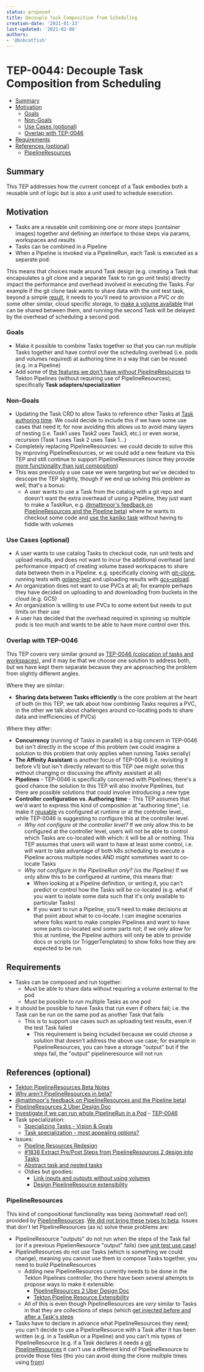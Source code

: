 ```yaml
---
status: proposed
title: Decouple Task Composition from Scheduling
creation-date: '2021-01-22'
last-updated: '2021-02-08'
authors:
- '@bobcatfish'
---
```


# TEP-0044: Decouple Task Composition from Scheduling

<!-- toc -->
- [Summary](#summary)
- [Motivation](#motivation)
  - [Goals](#goals)
  - [Non-Goals](#non-goals)
  - [Use Cases (optional)](#use-cases-optional)
  - [Overlap with TEP-0046](#overlap-with-tep-0046)
- [Requirements](#requirements)
- [References (optional)](#references-optional)
  - [PipelineResources](#pipelineresources)

## Summary

This TEP addresses how the current concept of a Task embodies both a reusable unit of logic but is also a unit used to
schedule execution.

## Motivation

* Tasks are a reusable unit combining one or more steps (container images) together and defining an interface to those
  steps via params, workspaces and results
* Tasks can be combined in a Pipeline
* When a Pipeline is invoked via a PipelineRun, each Task is executed as a separate pod.

This means that choices made around Task design (e.g. creating a Task that encapsulates a git clone and a separate Task
to run go unit tests) directly impact the performance and overhead involved in executing the Tasks. For example
if the git clone task wants to share data with the unit test task, beyond a simple
[result](https://github.com/tektoncd/pipeline/blob/master/docs/pipelines.md#using-results), it needs to 
you'll need to provision a PVC or do some other similar, cloud specific storage,
to [make a volume available](https://github.com/tektoncd/pipeline/blob/master/docs/workspaces.md#specifying-volumesources-in-workspaces)
that can be shared between them, and running the second Task will be delayed by the overhead of scheduling a second pod.

### Goals

- Make it possible to combine Tasks together so that you can run multiple
  Tasks together and have control over the scheduling overhead (i.e. pods and volumes required) at authoring time
  in a way that can be reused (e.g. in a Pipeline)
- Add some of [the features we don't have without PipelineResources](https://docs.google.com/document/d/1KpVyWi-etX00J3hIz_9HlbaNNEyuzP6S986Wjhl3ZnA/edit#)
  to Tekton Pipelines (without requiring use of PipelineResources), specifically **Task adapters/specialization**

### Non-Goals

- Updating the Task CRD to allow Tasks to reference other Tasks
  at [Task authoring time](https://github.com/tektoncd/community/blob/master/design-principles.md#reusability).
  We could decide to include this if we have some use cases that need it; for now avoiding
  this allows us to avoid many layers of nesting (i.e. Task1 uses Task2 uses Task3, etc.)
  or even worse, recursion (Task 1 uses Task 2 uses Task 1...)
- Completely replacing PipelineResources: we could decide to solve this by improving PipelineResources,
  or we could add a new feature via this TEP and still continue to support PipelineResources
  (since they provide [more functionality than just composition](https://docs.google.com/document/d/1KpVyWi-etX00J3hIz_9HlbaNNEyuzP6S986Wjhl3ZnA/edit#))
- This was previously a use case we were targeting but we've decided to descope the TEP slightly,
  though if we end up solving this problem as well, that's a bonus:
  * A user wants to use a Task from the catalog with a git repo and doesn't want the extra
    overhead of using a Pipeline, they just want to make a TaskRun,
    e.g. [@mattmoor's feedback on PipelineResources and the Pipeline beta](https://twitter.com/mattomata/status/1251378751515922432))
    where he wants to checkout some code and [use the kaniko task](https://github.com/tektoncd/catalog/tree/master/task/kaniko/0.1)
    without having to fiddle with volumes

### Use Cases (optional)

- A user wants to use catalog Tasks to checkout code, run unit tests and upload results,
  and does not want to incur the additional overhead (and performance impact) of creating
  volume based workspaces to share data between them in a Pipeline. e.g. specifically
  cloning with [git-clone](https://github.com/tektoncd/catalog/tree/master/task/git-clone/0.2),
  running tests with [golang-test](https://github.com/tektoncd/catalog/tree/master/task/golang-test/0.1)
  and uploading results with [gcs-upload](https://github.com/tektoncd/catalog/tree/master/task/gcs-upload/0.1).
- An organization does not want to use PVCs at all; for example perhaps they have decided
  on uploading to and downloading from buckets in the cloud (e.g. GCS)
- An organization is willing to use PVCs to some extent but needs to put limits on their use
- A user has decided that the overhead required in spinning up multiple pods is too much and wants to be able to have
  more control over this.

### Overlap with TEP-0046

This TEP covers very similar ground as
[TEP-0046 (colocation of tasks and workspaces)](https://github.com/tektoncd/community/pull/318), and it may be that we
choose one solution to address both, but we have kept them separate because they are approaching the problem from
slightly different angles.

Where they are similar:
* **Sharing data between Tasks efficiently** is the core problem at the heart of both (in this TEP, we talk about how
  combining Tasks requires a PVC, in the other we talk about challenges around co-locating pods to share data and
  inefficiencies of PVCs)

Where they differ:

* **Concurrency** (running of Tasks in parallel) is a big concern in TEP-0046 but isn't directly in the scope of this
  problem (we could imagine a solution to this problem that only applies when running Tasks serially)
* **The Affinity Assistant** is another focus of TEP-0046 (i.e. revisiting it before v1) but isn't directly relevant to
  this TEP (we might solve this without changing or discussing the affinity assistant at all)
* **Pipelines** - TEP-0046 is specifically concerned with Pipelines; there's a good chance the solution to this TEP
  will also involve Pipelines, but there are possible solutions that could involve introducing a new type
* **Controller configuration vs. Authoring time** - This TEP assumes that we'd want to express this kind of composition
  at "authoring time", i.e. make it [reusable](https://github.com/tektoncd/community/blob/main/design-principles.md#reusability)
  vs configured at runtime or at the controller level., while TEP-0046 is suggesting to configure this at the controller
  level.
  * _Why not configure at the controller level?_ If we only allow this to be configured at the controller level,
  users will not be able to control which Tasks are co-located with which: it will be all or nothing. This TEP assumes
  that users will want to have at least some control, i.e. will want to take advantage of both k8s scheduling to execute
  a Pipeline across multiple nodes AND might sometimes want to co-locate Tasks
  * _Why not configure in the PipelineRun only? (vs the Pipeline)_ If we only allow this to be configured at runtime,
  this means that:
    * When looking at a Pipeline definition, or writing it, you can't predict or control how the Tasks will be
    co-located (e.g. what if you want to isolate some data such that it's only available to particular Tasks)
    * If you want to run a Pipeline, you'll need to make decisions at that point about what to co-locate. I can imagine
    scenarios where folks want to make complex Pipelines and want to have some parts co-located and some parts not; if
    we only allow for this at runtime, the Pipeline authors will only be able to provide docs or scripts (or 
    TriggerTemplates) to show folks how they are expected to be run.

## Requirements

- Tasks can be composed and run together:
  - Must be able to share data without requiring a volume external to the pod
  - Must be possible to run multiple Tasks as one pod
- It should be possible to have Tasks that run even if others fail; i.e. the Task
  can be run on the same pod as another Task that fails
  - This is to support use cases such as uploading test results, even if the test
    Task failed
    - This requirement is being included because we could choose a solution that doesn't
      address the above use case; for example in PipelineResources, you can have a
      storage "output" but if the steps fail, the "output" pipelineresource will not run

## References (optional)

* [Tekton PipelineResources Beta Notes](https://docs.google.com/document/d/1Et10YdBXBe3o2x6lCfTindFnuBKOxuUGESLb__t11xk/edit)
* [Why aren't PipelineResources in beta?](https://github.com/tektoncd/pipeline/blob/master/docs/resources.md#why-arent-pipelineresources-in-beta)
* [@mattmoor's feedback on PipelineResources and the Pipeline beta](https://twitter.com/mattomata/status/1251378751515922432))
* [PipelineResources 2 Uber Design Doc](https://docs.google.com/document/d/1euQ_gDTe_dQcVeX4oypODGIQCAkUaMYQH5h7SaeFs44/edit)
* [Investigate if we can run whole PipelineRun in a Pod](https://github.com/tektoncd/pipeline/issues/3638) - [TEP-0046](https://github.com/tektoncd/community/pull/318)
* Task specialization:
    * [Specializing Tasks - Vision & Goals](https://docs.google.com/document/d/1G2QbpiMUHSs4LOqcNaIRswcdvoy8n7XuhTV8tXdcE7A/edit)
    * [Task specialization - most appealing options?](https://docs.google.com/presentation/d/12QPKFTHBZKMFbgpOoX6o1--HyGqjjNJ7own6KqM-s68/edit#slide=id.p)
* Issues:
    * [Pipeline Resources Redesign](https://github.com/tektoncd/pipeline/issues/1673)
    * [#1838 Extract Pre/Post Steps from PipelineResources 2 design into Tasks](https://github.com/tektoncd/pipeline/issues/1838)
    * [Abstract task and nested tasks](https://github.com/tektoncd/pipeline/issues/1796)
    * Oldies but goodies:
        * [Link inputs and outputs without using volumes](https://github.com/tektoncd/pipeline/issues/617)
        * [Design PipelineResource extensibility](https://github.com/tektoncd/pipeline/issues/238)

### PipelineResources

This kind of compositional functionality was being (somewhat! read on!) provided
by [PipelineResources](https://github.com/tektoncd/pipeline/blob/master/docs/resources.md).
[We did not bring these types to beta](https://github.com/tektoncd/pipeline/blob/master/docs/resources.md#why-arent-pipelineresources-in-beta).
Issues that don't let PipelineResources (as is) solve these problems are:
* PipelineResource "outputs" do not run when the steps of the Task fail (or if
  a previous PipelienResource "output" fails) (see [unit test use case](#use-cases-optional))
* PipelineResources do not use Tasks (which is something we could change), meaning
  you cannot use them to compose Tasks together, you need to build PipelineResources
  * Adding new PipelineResources currently needs to be done in the Tekton Pipelines controller,
    tho there have been several attempts to propose ways to make it extensible:
    * [PipelineResources 2 Uber Design Doc](https://docs.google.com/document/d/1euQ_gDTe_dQcVeX4oypODGIQCAkUaMYQH5h7SaeFs44/edit)
    * [Tekton Pipeline Resource Extensibility](https://docs.google.com/document/d/1rcMG1cIFhhixMSmrT734MBxvH3Ghre9-4S2wbzodPiU/edit)
  * All of this is even though PipelineResources are _very_ similar to Tasks in that they are
    collections of steps (which [get injected before and after a Task's steps](https://github.com/tektoncd/pipeline/issues/1838)
* Tasks have to declare in advance what PipelineResources they need; you can't decide to use
  a PipelineResource with a Task after it has been written (e.g. in a TaskRun or a Pipeline)
  and you can't mix types of PipelineResource (e.g. if a Task declares it needs a
  [git PipelineResources](https://github.com/tektoncd/pipeline/blob/master/docs/resources.md#git-resource)
  it can't use a different kind of PipelineResource to provide those files (tho you can avoid
  doing the clone multiple times using [from](https://github.com/tektoncd/pipeline/blob/master/docs/pipelines.md#using-the-from-parameter))
